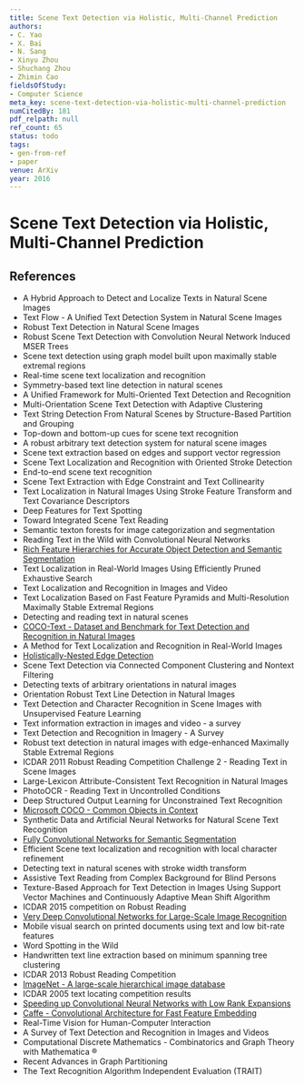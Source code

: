 ```yaml
---
title: Scene Text Detection via Holistic, Multi-Channel Prediction
authors:
- C. Yao
- X. Bai
- N. Sang
- Xinyu Zhou
- Shuchang Zhou
- Zhimin Cao
fieldsOfStudy:
- Computer Science
meta_key: scene-text-detection-via-holistic-multi-channel-prediction
numCitedBy: 181
pdf_relpath: null
ref_count: 65
status: todo
tags:
- gen-from-ref
- paper
venue: ArXiv
year: 2016
---
```


# Scene Text Detection via Holistic, Multi-Channel Prediction

## References

- A Hybrid Approach to Detect and Localize Texts in Natural Scene Images
- Text Flow - A Unified Text Detection System in Natural Scene Images
- Robust Text Detection in Natural Scene Images
- Robust Scene Text Detection with Convolution Neural Network Induced MSER Trees
- Scene text detection using graph model built upon maximally stable extremal regions
- Real-time scene text localization and recognition
- Symmetry-based text line detection in natural scenes
- A Unified Framework for Multi-Oriented Text Detection and Recognition
- Multi-Orientation Scene Text Detection with Adaptive Clustering
- Text String Detection From Natural Scenes by Structure-Based Partition and Grouping
- Top-down and bottom-up cues for scene text recognition
- A robust arbitrary text detection system for natural scene images
- Scene text extraction based on edges and support vector regression
- Scene Text Localization and Recognition with Oriented Stroke Detection
- End-to-end scene text recognition
- Scene Text Extraction with Edge Constraint and Text Collinearity
- Text Localization in Natural Images Using Stroke Feature Transform and Text Covariance Descriptors
- Deep Features for Text Spotting
- Toward Integrated Scene Text Reading
- Semantic texton forests for image categorization and segmentation
- Reading Text in the Wild with Convolutional Neural Networks
- [Rich Feature Hierarchies for Accurate Object Detection and Semantic Segmentation](./rich-feature-hierarchies-for-accurate-object-detection-and-semantic-segmentation.md)
- Text Localization in Real-World Images Using Efficiently Pruned Exhaustive Search
- Text Localization and Recognition in Images and Video
- Text Localization Based on Fast Feature Pyramids and Multi-Resolution Maximally Stable Extremal Regions
- Detecting and reading text in natural scenes
- [COCO-Text - Dataset and Benchmark for Text Detection and Recognition in Natural Images](./coco-text-dataset-and-benchmark-for-text-detection-and-recognition-in-natural-images.md)
- A Method for Text Localization and Recognition in Real-World Images
- [Holistically-Nested Edge Detection](./holistically-nested-edge-detection.md)
- Scene Text Detection via Connected Component Clustering and Nontext Filtering
- Detecting texts of arbitrary orientations in natural images
- Orientation Robust Text Line Detection in Natural Images
- Text Detection and Character Recognition in Scene Images with Unsupervised Feature Learning
- Text information extraction in images and video - a survey
- Text Detection and Recognition in Imagery - A Survey
- Robust text detection in natural images with edge-enhanced Maximally Stable Extremal Regions
- ICDAR 2011 Robust Reading Competition Challenge 2 - Reading Text in Scene Images
- Large-Lexicon Attribute-Consistent Text Recognition in Natural Images
- PhotoOCR - Reading Text in Uncontrolled Conditions
- Deep Structured Output Learning for Unconstrained Text Recognition
- [Microsoft COCO - Common Objects in Context](./microsoft-coco-common-objects-in-context.md)
- Synthetic Data and Artificial Neural Networks for Natural Scene Text Recognition
- [Fully Convolutional Networks for Semantic Segmentation](./fully-convolutional-networks-for-semantic-segmentation.md)
- Efficient Scene text localization and recognition with local character refinement
- Detecting text in natural scenes with stroke width transform
- Assistive Text Reading from Complex Background for Blind Persons
- Texture-Based Approach for Text Detection in Images Using Support Vector Machines and Continuously Adaptive Mean Shift Algorithm
- ICDAR 2015 competition on Robust Reading
- [Very Deep Convolutional Networks for Large-Scale Image Recognition](./very-deep-convolutional-networks-for-large-scale-image-recognition.md)
- Mobile visual search on printed documents using text and low bit-rate features
- Word Spotting in the Wild
- Handwritten text line extraction based on minimum spanning tree clustering
- ICDAR 2013 Robust Reading Competition
- [ImageNet - A large-scale hierarchical image database](./imagenet-a-large-scale-hierarchical-image-database.md)
- ICDAR 2005 text locating competition results
- [Speeding up Convolutional Neural Networks with Low Rank Expansions](./speeding-up-convolutional-neural-networks-with-low-rank-expansions.md)
- [Caffe - Convolutional Architecture for Fast Feature Embedding](./caffe-convolutional-architecture-for-fast-feature-embedding.md)
- Real-Time Vision for Human-Computer Interaction
- A Survey of Text Detection and Recognition in Images and Videos
- Computational Discrete Mathematics - Combinatorics and Graph Theory with Mathematica ®
- Recent Advances in Graph Partitioning
- The Text Recognition Algorithm Independent Evaluation (TRAIT)
